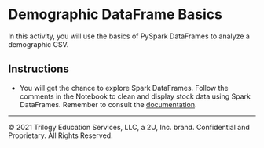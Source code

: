 # Demographic DataFrame Basics

In this activity, you will use the basics of PySpark DataFrames to analyze a demographic CSV.

## Instructions

* You will get the chance to explore Spark DataFrames. Follow the comments in the Notebook to clean and display stock data using Spark DataFrames. Remember to consult the [documentation](http://spark.apache.org/docs/latest/api/python/index.html).

---

© 2021 Trilogy Education Services, LLC, a 2U, Inc. brand. Confidential and Proprietary. All Rights Reserved.

